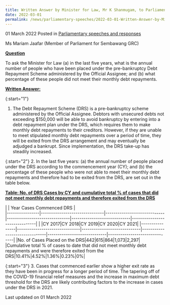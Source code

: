 ```yaml
---
title: Written Answer by Minister for Law, Mr K Shanmugam, to Parliamentary Question on Data on Annual Number of People Placed under Pre-bankruptcy Debt Repayment Scheme in Last Five Years
date: 2022-03-01
permalink: /news/parliamentary-speeches/2022-03-01-Written-Answer-by-Minister-for-Law-K-Shanmugam-to-PQ-on-Data-on-Annual-Number-of-People-Placed-under-Pre-bankruptcy-Debt-Repayment-Scheme-in-Last-Five-Years
---
```


01 March 2022 Posted in [Parliamentary speeches and responses](/news/parliamentary-speeches)

Ms Mariam Jaafar (Member of Parliament for Sembawang GRC) 
  
**<b><u>Question</u></b>**  

To ask the Minister for Law (a) in the last five years, what is the annual number of people who have been placed under the pre-bankruptcy Debt Repayment Scheme administered by the Official Assignee; and (b) what percentage of these people did not meet their monthly debt repayments.

**<b><u>Written Answer:</u></b>**  
 
{:start="1"}
1.	The Debt Repayment Scheme (DRS) is a pre-bankruptcy scheme administered by the Official Assignee. Debtors with unsecured debts not exceeding $150,000 will be able to avoid bankruptcy by entering into a debt repayment plan under the DRS, which requires them to make monthly debt repayments to their creditors. However, if they are unable to meet stipulated monthly debt repayments over a period of time, they will be exited from the DRS arrangement and may eventually be adjudged a bankrupt. Since implementation, the DRS take-up has steadily increased.  

{:start="2"}
2.	In the last five years: (a) the annual number of people placed under the DRS according to the commencement year (CY); and (b) the percentage of these people who were not able to meet their monthly debt repayments and therefore had to be exited from the DRS, are set out in the table below. 

**<b><u>Table: No. of DRS Cases by CY and cumulative total % of cases that did not meet monthly debt repayments and therefore exited from the DRS</u></b>**

|                |       Year Cases Commenced DRS        |    
|----------------|-------------------------------|-----------------------------|-------------------------------|-----------------------------|-------------------------------|
|                |CY 2017|CY 2018|CY 2019|CY 2020|CY 2021|
|----------------|-------------------------------|-----------------------------|-------------------------------|-----------------------------|-------------------------------|
|No. of Cases Placed on the DRS|442|615|864|1,073|2,297|
|Cumulative total % of cases to date that did not meet monthly debt repayments and were therefore exited from the DRS|10.41%|4.52%|1.36%|0.23%|0%|

{:start="3"}
3.	Cases that commenced earlier show a higher exit rate as they have been in progress for a longer period of time. The tapering off of the COVID-19 financial relief measures and the increase in maximum debt threshold for the DRS are likely contributing factors to the increase in cases under the DRS in 2021.

<p class="right-side-updated">Last updated on 01 March 2022</p>
